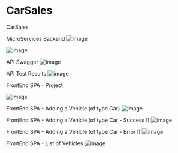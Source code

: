 # CarSales
CarSales

MicroServices Backend
![image](https://user-images.githubusercontent.com/2242112/119016845-baedf500-b9dd-11eb-9905-65091f38c332.png)


![image](https://user-images.githubusercontent.com/2242112/119014457-56ca3180-b9db-11eb-903f-6fba8edf9b23.png)


API Swagger
![image](https://user-images.githubusercontent.com/2242112/119014097-f9ce7b80-b9da-11eb-9565-2667ae6b2c3e.png)


API Test Results
![image](https://user-images.githubusercontent.com/2242112/119013826-b6740d00-b9da-11eb-8f13-d34d1ac6d3dd.png)


FrontEnd SPA - Project

![image](https://user-images.githubusercontent.com/2242112/119268460-727d4400-bc36-11eb-89b5-6e7cca40cf05.png)


FrontEnd SPA - Adding a Vehicle (of type Car)
![image](https://user-images.githubusercontent.com/2242112/119268235-65ac2080-bc35-11eb-9dfa-42904d2d162e.png)


FrontEnd SPA - Adding a Vehicle (of type Car -  Success !)
![image](https://user-images.githubusercontent.com/2242112/119268276-8eccb100-bc35-11eb-9214-3cff585171f9.png)


FrontEnd SPA - Adding a Vehicle (of type Car -  Error !)
![image](https://user-images.githubusercontent.com/2242112/119268299-a6a43500-bc35-11eb-8e4c-717fbcb5389a.png)


FrontEnd SPA - List of Vehicles
![image](https://user-images.githubusercontent.com/2242112/119268317-b6bc1480-bc35-11eb-9660-bc16d9e920ec.png)
